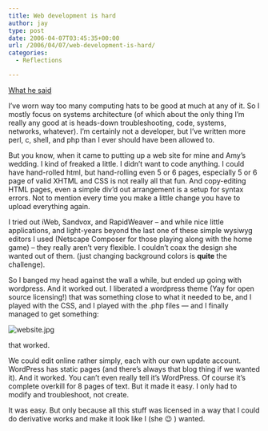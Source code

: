 ```yaml
---
title: Web development is hard
author: jay
type: post
date: 2006-04-07T03:45:35+00:00
url: /2006/04/07/web-development-is-hard/
categories:
  - Reflections

---
```

[What he said][1]

I’ve worn way too many computing hats to be good at much at any of it. So I mostly focus on systems architecture (of which about the only thing I’m really any good at is heads-down troubleshooting, code, systems, networks, whatever). I’m certainly not a developer, but I’ve written more perl, c, shell, and php than I ever should have been allowed to.

But you know, when it came to putting up a web site for mine and Amy’s wedding. I kind of freaked a little. I didn’t want to code anything. I could have hand-rolled html, but hand-rolling even 5 or 6 pages, especially 5 or 6 page of valid XHTML and CSS is not really all that fun. And copy-editing HTML pages, even a simple div’d out arrangement is a setup for syntax errors. Not to mention every time you make a little change you have to upload everything again.

I tried out iWeb, Sandvox, and RapidWeaver – and while nice little applications, and light-years beyond the last one of these simple wysiwyg editors I used (Netscape Composer for those playing along with the home game) – they really aren’t very flexible. I couldn’t coax the design she wanted out of them. (just changing background colors is **quite** the challenge).

So I banged my head against the wall a while, but ended up going with wordpress. And it worked out. I liberated a wordpress theme (Yay for open source licensing!) that was something close to what it needed to be, and I played with the CSS, and I played with the .php files — and I finally managed to get something:

![website.jpg][2]

that worked.

We could edit online rather simply, each with our own update account. WordPress has static pages (and there’s always that blog thing if we wanted it). And it worked. You can’t even really tell it’s WordPress. Of course it’s complete overkill for 8 pages of text. But it made it easy. I only had to modify and troubleshoot, not create.

It was easy. But only because all this stuff was licensed in a way that I could do derivative works and make it look like I (she 😉 ) wanted.

 [1]: http://jeremy.zawodny.com/blog/archives/006497.html
 [2]: https://files.rambleon.org/images/2006/04/website.jpg